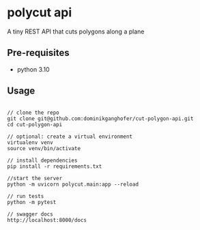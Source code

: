 # polycut api
A tiny REST API that cuts polygons along a plane


## Pre-requisites

- python 3.10


## Usage

```console

// clone the repo
git clone git@github.com:dominikganghofer/cut-polygon-api.git
cd cut-polygon-api

// optional: create a virtual environment
virtualenv venv
source venv/bin/activate

// install dependencies
pip install -r requirements.txt

//start the server
python -m uvicorn polycut.main:app --reload

// run tests
python -m pytest

// swagger docs
http://localhost:8000/docs

